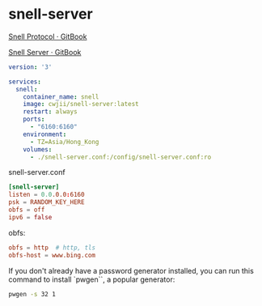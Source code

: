 # snell-server

[Snell Protocol · GitBook](https://manual.nssurge.com/others/snell.html)

[Snell Server · GitBook](https://manual.nssurge.com/others/snell-server.html)

```yaml
version: '3'

services:
  snell:
    container_name: snell
    image: cwjii/snell-server:latest
    restart: always
    ports:
      - "6160:6160"
    environment:
      - TZ=Asia/Hong_Kong
    volumes:
      - ./snell-server.conf:/config/snell-server.conf:ro
```

snell-server.conf

```conf
[snell-server]
listen = 0.0.0.0:6160
psk = RANDOM_KEY_HERE
obfs = off
ipv6 = false
```

obfs:

```conf
obfs = http  # http, tls
obfs-host = www.bing.com
```

If you don't already have a password generator installed,
you can run this command to install `pwgen``, a popular generator:

```bash
pwgen -s 32 1
```
